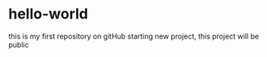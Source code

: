 # hello-world
this is my first repository on gitHub
starting new project, this project will be public
